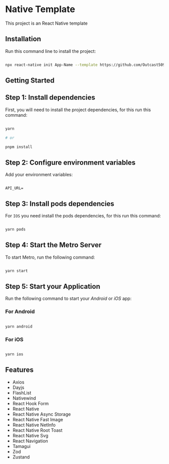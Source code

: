 # Native Template

This project is an React Native template

## Installation

Run this command line to install the project:

```bash

npx react-native init App-Name --template https://github.com/Outcast50903/NativeTemplate.git

```
## Getting Started

## Step 1: Install dependencies

First, you will need to install the project dependencies, for this run this command:

```bash

yarn

# or 

pnpm install

```

## Step 2: Configure environment variables

Add your environment variables:  

```env

API_URL=

```

## Step 3: Install pods dependencies

For `IOS` you need install the pods dependencies, for this run this command:

```bash

yarn pods

```  

## Step 4: Start the Metro Server

To start Metro, run the following command:  

```bash

yarn start

```

## Step 5: Start your Application

Run the following command to start your _Android_ or _iOS_ app:

### For Android

```bash

yarn android

```

### For iOS

```bash

yarn ios

```

## Features

- Axios
- Dayjs
- FlashList
- Nativewind
- React Hook Form
- React Native
- React Native Async Storage
- React Native Fast Image
- React Native NetInfo
- React Native Root Toast
- React Native Svg
- React Navigation
- Tamagui
- Zod
- Zustand

